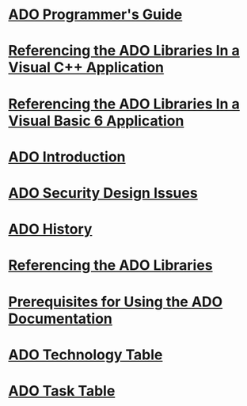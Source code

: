 # [ADO Programmer's Guide](ado-programmer-s-guide.md)
# [Referencing the ADO Libraries In a Visual C++ Application](referencing-the-ado-libraries-in-a-visual-c-application.md)
# [Referencing the ADO Libraries In a Visual Basic 6 Application](referencing-the-ado-libraries-in-a-visual-basic-6-application.md)
# [ADO Introduction](ado-introduction.md)
# [ADO Security Design Issues](ado-security-design-issues.md)
# [ADO History](ado-history.md)
# [Referencing the ADO Libraries](referencing-the-ado-libraries.md)
# [Prerequisites for Using the ADO Documentation](prerequisites-for-using-the-ado-documentation.md)
# [ADO Technology Table](ado-technology-table.md)
# [ADO Task Table](ado-task-table.md)
